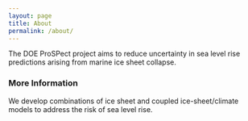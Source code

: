 ```yaml
---
layout: page
title: About
permalink: /about/
---
```


The DOE ProSPect project aims to reduce uncertainty in sea level rise predictions arising from marine ice sheet collapse.

### More Information

We develop combinations of ice sheet and coupled ice-sheet/climate models to address the risk of sea level rise.
